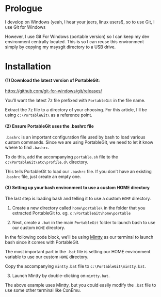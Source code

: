 Prologue
========

I develop on Windows (yeah, I hear your jeers, linux users!), so to use Git, I use Git for Windows

However, I use Git For Windows (portable version) so I can keep my dev environment centrally located.  This is so I can reuse this environment simply by copying my msysgit directory to a USB drive.

Installation
============

#### (1) Download the latest version of PortableGit:
https://github.com/git-for-windows/git/releases/

You'll want the latest 7z file prefixed with `PortableGit` in the file name.

Extract the 7z file to a directory of your choosing.  For this article, I'll be using `c:\PortableGit\` as a reference point.

#### (2) Ensure PortableGit uses the .bashrc file

`.bashrc` is an important configuration file used by bash to load various custom commands.  Since we are using PortableGit, we need to let it know where to find `.bashrc`.

To do this, add the accompanying `portable.sh` file to the `c:\PortableGit\etc\profile.d\` directory.

This tells PortableGit to load our `.bashrc` file. If you don't have an existing `.bashrc` file, just create an empty one.

#### (3) Setting up your bash environment to use a custom HOME directory

The last step is loading bash and telling it to use a custom `HOME` directory.

1. Create a new directory called `home\portable\` in the folder that you extracted PortableGit to. eg. `c:\PortableGit\home\portable`

2. Next, create a `.bat` in the main `PortableGit` folder to launch bash to use our custom `HOME` directory.

In the following code block, we'll be using [Mintty](https://mintty.github.io/) as our terminal to launch bash since it comes with PortableGit.

The most important part in the `.bat` file is setting our HOME environment variable to use our custom `HOME` directory.

Copy the accompanying `mintty.bat` file to `c:\PortableGit\mintty.bat`.

3. Launch Mintty by double-clicking on `mintty.bat`.

The above example uses Mintty, but you could easily modify the `.bat` file to use some other terminal like ConEmu.
